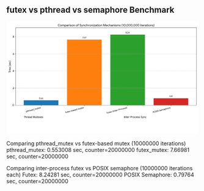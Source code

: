 ## futex vs pthread vs semaphore Benchmark

![Benchmark Results](futex_vs_pthread_semaphore_lock.png)

Comparing pthread_mutex vs futex-based mutex (10000000 iterations)
pthread_mutex: 0.553008 sec, counter=20000000
futex_mutex: 7.66981 sec, counter=20000000

Comparing inter-process futex vs POSIX semaphore (10000000 iterations each)
Futex: 8.24281 sec, counter=20000000
POSIX Semaphore: 0.79764 sec, counter=20000000
